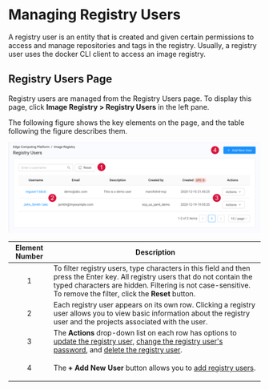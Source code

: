 # Managing Registry Users

A registry user is an entity that is created and given certain permissions to access and manage repositories and tags in the registry. Usually, a registry user uses the docker CLI client to access an image registry.

## Registry Users Page
Registry users are managed from the Registry Users page. To display this page, click **Image Registry > Registry Users** in the left pane.

The following figure shows the key elements on the page, and the table following the figure describes them.

<p align=center><img src="/docs/resources/images/registry/registry-users-page.png" width="700">


| **Element Number**       | **Description**                               |
| -------------------------|-----------------------------------------------| 
<p style="text-align: center;">1</p>                                                                                                       | To filter registry users, type characters in this field and then press the Enter key. All registry users that do not contain the typed characters are hidden. Filtering is not case-sensitive. To remove the filter, click the **Reset** button.                                             |
| <p style="text-align: center;">2</p>                        | Each registry user appears on its own row. Clicking a registry user allows you to view basic information about the registry user and the projects associated with the user.             |
| <p style="text-align: center;">3</p>                        | The **Actions** drop-down list on each row has options to [update the registry user](</docs/portal/registry-users/updating-users.md>), [change the registry user's password](</docs/portal/registry-users/changing-passwords.md>), and [delete the registry user](</docs/portal/registry-users/deleting-users.md>).                                                                          |
| <p style="text-align: center;">4</p>                        | The **+ Add New User** button allows you to [add registry users](</docs/portal/registry-users/adding-users.md>).          |